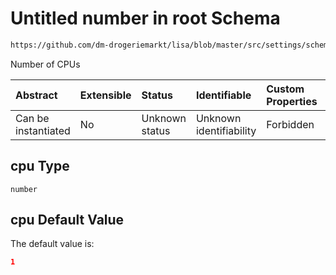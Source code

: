 # Untitled number in root Schema

```txt
https://github.com/dm-drogeriemarkt/lisa/blob/master/src/settings/schema.json#/properties/form_settings/properties/default_values/properties/cpu
```

Number of CPUs

| Abstract            | Extensible | Status         | Identifiable            | Custom Properties | Additional Properties | Access Restrictions | Defined In                                                                              |
| :------------------ | :--------- | :------------- | :---------------------- | :---------------- | :-------------------- | :------------------ | :-------------------------------------------------------------------------------------- |
| Can be instantiated | No         | Unknown status | Unknown identifiability | Forbidden         | Allowed               | none                | [settings.schema.json*](../../src/settings/settings.schema.json "open original schema") |

## cpu Type

`number`

## cpu Default Value

The default value is:

```json
1
```

